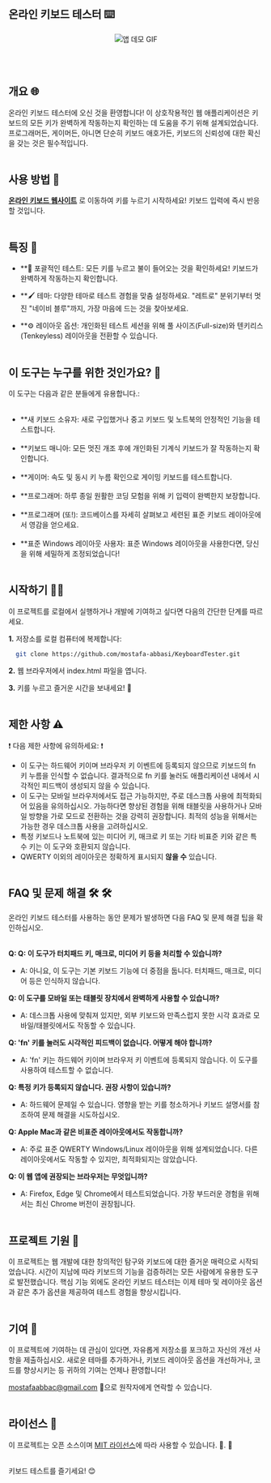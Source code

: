 ## 온라인 키보드 테스터 ⌨️

<p align="center">
  <img src="https://prouskr.github.io/KeyboardTester2/img/demo.gif" alt="앱 데모 GIF">
  
</p>

<br/><br/>

## 개요 🌐
온라인 키보드 테스터에 오신 것을 환영합니다! 이 상호작용적인 웹 애플리케이션은 키보드의 모든 키가 완벽하게 작동하는지 확인하는 데 도움을 주기 위해 설계되었습니다. 프로그래머든, 게이머든, 아니면 단순히 키보드 애호가든, 키보드의 신뢰성에 대한 확신을 갖는 것은 필수적입니다.
<br/><br/>

## 사용 방법 🚀

**[온라인 키보드 웹사이트](https://prouskr.github.io/KeyboardTester2)** 로 이동하여 키를 누르기 시작하세요! 키보드 입력에 즉시 반응할 것입니다.
<br/><br/>

## 특징 🌟

- **🔦 포괄적인 테스트: 모든 키를 누르고 불이 들어오는 것을 확인하세요! 키보드가 완벽하게 작동하는지 확인합니다.

- **🖌️ 테마: 다양한 테마로 테스트 경험을 맞춤 설정하세요. "레트로" 분위기부터 멋진 "네이비 블루"까지, 가장 마음에 드는 것을 찾아보세요.

- **⚙️ 레이아웃 옵션: 개인화된 테스트 세션을 위해 풀 사이즈(Full-size)와 텐키리스(Tenkeyless) 레이아웃을 전환할 수 있습니다.
  <br/><br/>

## 이 도구는 누구를 위한 것인가요? 🎯

이 도구는 다음과 같은 분들에게 유용합니다.:
<br/><br/>

- **새 키보드 소유자: 새로 구입했거나 중고 키보드 및 노트북의 안정적인 기능을 테스트합니다.
  <br/><br/>
- **키보드 매니아: 모든 멋진 개조 후에 개인화된 기계식 키보드가 잘 작동하는지 확인합니다.
  <br/><br/>
- **게이머: 속도 및 동시 키 누름 확인으로 게이밍 키보드를 테스트합니다.
  <br/><br/>
- **프로그래머: 하루 종일 원활한 코딩 모험을 위해 키 입력이 완벽한지 보장합니다.
  <br/><br/>
- **프로그래머 (또!): 코드베이스를 자세히 살펴보고 세련된 표준 키보드 레이아웃에서 영감을 얻으세요.
  <br/><br/>
- **표준 Windows 레이아웃 사용자: 표준 Windows 레이아웃을 사용한다면, 당신을 위해 세밀하게 조정되었습니다!
  <br/><br/>

## 시작하기 🧑‍💻

이 프로젝트를 로컬에서 실행하거나 개발에 기여하고 싶다면 다음의 간단한 단계를 따르세요.

**1.** 저장소를 로컬 컴퓨터에 복제합니다:

```bash
  git clone https://github.com/mostafa-abbasi/KeyboardTester.git
```

**2.** 웹 브라우저에서 index.html 파일을 엽니다.

**3.** 키를 누르고 즐거운 시간을 보내세요! 🎉
<br/><br/>

## 제한 사항 ⚠️

❗ 다음 제한 사항에 유의하세요: ❗

- 이 도구는 하드웨어 키이며 브라우저 키 이벤트에 등록되지 않으므로 키보드의 fn 키 누름을 인식할 수 없습니다. 결과적으로 fn 키를 눌러도 애플리케이션 내에서 시각적인 피드백이 생성되지 않을 수 있습니다.
- 이 도구는 모바일 브라우저에서도 접근 가능하지만, 주로 데스크톱 사용에 최적화되어 있음을 유의하십시오. 가능하다면 향상된 경험을 위해 태블릿을 사용하거나 모바일 방향을 가로 모드로 전환하는 것을 강력히 권장합니다. 최적의 성능을 위해서는 가능한 경우 데스크톱 사용을 고려하십시오.
- 특정 키보드나 노트북에 있는 미디어 키, 매크로 키 또는 기타 비표준 키와 같은 특수 키는 이 도구와 호환되지 않습니다.
- QWERTY 이외의 레이아웃은 정확하게 표시되지 **않을 수** 있습니다.
  <br/><br/>

## FAQ 및 문제 해결 🛠️ 🛠️

온라인 키보드 테스터를 사용하는 동안 문제가 발생하면 다음 FAQ 및 문제 해결 팁을 확인하십시오.
<br/><br/>

**Q: Q: 이 도구가 터치패드 키, 매크로, 미디어 키 등을 처리할 수 있습니까?**

- A: 아니요, 이 도구는 기본 키보드 기능에 더 중점을 둡니다. 터치패드, 매크로, 미디어 등은 인식하지 않습니다.

**Q: 이 도구를 모바일 또는 태블릿 장치에서 완벽하게 사용할 수 있습니까?**

- A: 데스크톱 사용에 맞춰져 있지만, 외부 키보드와 만족스럽지 못한 시각 효과로 모바일/태블릿에서도 작동할 수 있습니다.

**Q: 'fn' 키를 눌러도 시각적인 피드백이 없습니다. 어떻게 해야 합니까?**

- A: 'fn' 키는 하드웨어 키이며 브라우저 키 이벤트에 등록되지 않습니다. 이 도구를 사용하여 테스트할 수 없습니다.

**Q: 특정 키가 등록되지 않습니다. 권장 사항이 있습니까?**

- A: 하드웨어 문제일 수 있습니다. 영향을 받는 키를 청소하거나 키보드 설명서를 참조하여 문제 해결을 시도하십시오.

**Q: Apple Mac과 같은 비표준 레이아웃에서도 작동합니까?**

- A: 주로 표준 QWERTY Windows/Linux 레이아웃을 위해 설계되었습니다. 다른 레이아웃에서도 작동할 수 있지만, 최적화되지는 않았습니다.

**Q: 이 웹 앱에 권장되는 브라우저는 무엇입니까?**

- A: Firefox, Edge 및 Chrome에서 테스트되었습니다. 가장 부드러운 경험을 위해서는 최신 Chrome 버전이 권장됩니다.
  <br/><br/>

## 프로젝트 기원 🌱

이 프로젝트는 웹 개발에 대한 창의적인 탐구와 키보드에 대한 즐거운 매력으로 시작되었습니다. 시간이 지남에 따라 키보드의 기능을 검증하려는 모든 사람에게 유용한 도구로 발전했습니다. 핵심 기능 외에도 온라인 키보드 테스터는 이제 테마 및 레이아웃 옵션과 같은 추가 옵션을 제공하여 테스트 경험을 향상시킵니다.
<br/><br/>

## 기여 🤝

이 프로젝트에 기여하는 데 관심이 있다면, 자유롭게 저장소를 포크하고 자신의 개선 사항을 제출하십시오. 새로운 테마를 추가하거나, 키보드 레이아웃 옵션을 개선하거나, 코드를 향상시키는 등 귀하의 기여는 언제나 환영합니다!

mostafaabbac@gmail.com 📧으로 원작자에게 연락할 수 있습니다.
<br/><br/>

## 라이선스 📝

이 프로젝트는 오픈 소스이며 [MIT 라이선스](https://opensource.org/license/mit/)에 따라 사용할 수 있습니다. 📜. 📜
<br/><br/>

키보드 테스트를 즐기세요! 😊
